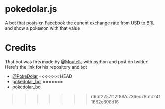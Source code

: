 # pokedolar.js
A bot that posts on Facebook the current exchange rate from USD to  BRL and show a pokemon with that value

# Credits
That bot was firts made by [@Moutella](https://github.com/Moutella) with python and post on twitter!
Here's the link for his repository and bot
* [@PokeDolar](https://twitter.com/PokeDolar)
<<<<<<< HEAD
* [pokedolar_bot](https://github.com/Moutella/pokedolar_bot)
=======
* [pokedolar_bot](https://github.com/Moutella/pokedolar_bot)
>>>>>>> d6bf2257f12f897c736ec78bfc24f1682c808d16
